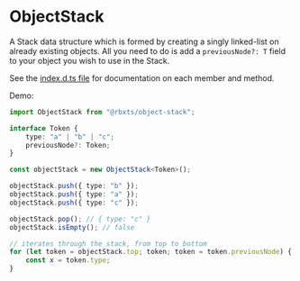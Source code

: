 # ObjectStack

A Stack data structure which is formed by creating a singly linked-list on already existing objects. All you need to do is add a `previousNode?: T` field to your object you wish to use in the Stack.

See the [index.d.ts file](https://github.com/Validark/Roblox-TS-Libraries/blob/master/object-stack/init.d.ts) for documentation on each member and method.

Demo:

```ts
import ObjectStack from "@rbxts/object-stack";

interface Token {
	type: "a" | "b" | "c";
	previousNode?: Token;
}

const objectStack = new ObjectStack<Token>();

objectStack.push({ type: "b" });
objectStack.push({ type: "a" });
objectStack.push({ type: "c" });

objectStack.pop(); // { type: "c" }
objectStack.isEmpty(); // false

// iterates through the stack, from top to bottom
for (let token = objectStack.top; token; token = token.previousNode) {
	const x = token.type;
}
```
